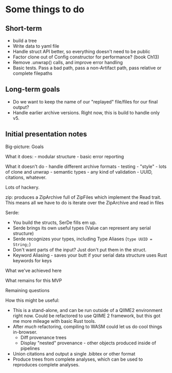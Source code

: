 # Some things to do

## Short-term

- build a tree
- Write data to yaml file
- Handle struct API better, so everything doesn't need to be public
- Factor clone out of Config constructor for performance? (book Ch13)
- Remove .unwrap() calls, and improve error handling
- Basic tests. Pass a bad path, pass a non-Artifact path, pass relative or
complete filepaths

## Long-term goals

- Do we want to keep the name of our "replayed" file/files for our final output?
- Handle earlier archive versions. Right now, this is build to handle only v5.

## Initial presentation notes

Big-picture:
Goals

What it does:
    - modular structure
    - basic error reporting

What it doesn't do
    - handle different archive formats
    - testing
    - "style" - lots of clone and unwrap
    - semantic types
    - any kind of validation - UUID, citations, whatever.

Lots of hackery.

zip:
produces a ZipArchive full of ZipFiles which implement the Read trait.
This means all we have to do is iterate over the ZipArchive and read in files

Serde:

- You build the structs, SerDe fills em up.
- Serde brings its own useful types (Value can represent any serial structure)
- Serde recognizes your types, including Type Aliases (`type UUID = String;`)
- Don't want parts of the input? Just don't put them in the struct.
- Keyword Aliasing - saves your butt if your serial data structure uses Rust keywords for keys

What we've achieved here

What remains for this MVP

Remaining questions

How this might be useful:

- This is a stand-alone, and can be run outside of a QIIME2 environment right now. Could be refactored to use QIIME 2 framework, but this got me more mileage with basic Rust tools.
- After _much_ refactoring, compiling to WASM could let us do cool things in-browser.
  - Diff provenance trees
  - Display "nested" provenance - other objects produced inside of pipelines
- Union citations and output a single .bibtex or other format
- Produce trees from complete analyses, which can be used to reproduces complete analyses.